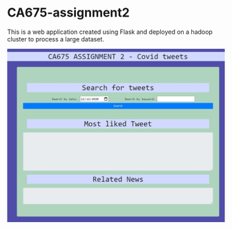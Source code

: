 # CA675-assignment2

This is a web application created using Flask and deployed on a hadoop cluster to process a large dataset.

<img src="res/twapp.jpg">
